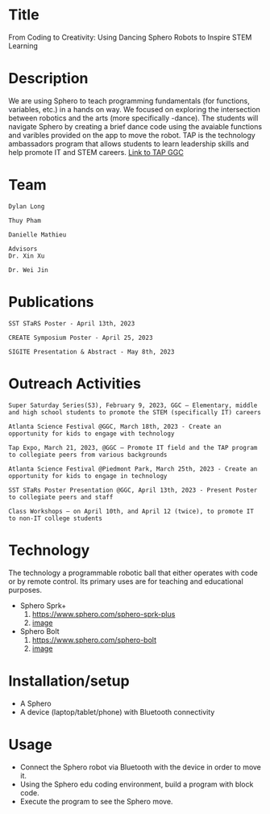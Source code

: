 # Title
From Coding to Creativity: Using Dancing Sphero Robots to Inspire STEM Learning

# Description
We are using Sphero to teach programming fundamentals (for functions, variables, etc.) in a hands on way. We focused on
exploring the intersection between robotics and the arts (more specifically -dance). The students will navigate Sphero by creating a
brief dance code using the avaiable functions and varibles provided on the app to move the robot. TAP is the technology ambassadors
program that allows students to learn leadership skills and help promote IT and STEM careers. [Link to TAP GGC](https://www.ggc.edu/academics/schools/school-of-science-and-technology/research-internships-service-learning/technology-ambassador-program/)

# Team
    Dylan Long
   
    Thuy Pham
   
    Danielle Mathieu
   
    Advisors
    Dr. Xin Xu
   
    Dr. Wei Jin
   
# Publications
    SST STaRS Poster - April 13th, 2023
   
    CREATE Symposium Poster - April 25, 2023
   
    SIGITE Presentation & Abstract - May 8th, 2023

# Outreach Activities
    Super Saturday Series(S3), February 9, 2023, GGC – Elementary, middle and high school students to promote the STEM (specifically IT) careers
   
    Atlanta Science Festival @GGC, March 18th, 2023 - Create an opportunity for kids to engage with technology
   
    Tap Expo, March 21, 2023, @GGC – Promote IT field and the TAP program to collegiate peers from various backgrounds
   
    Atlanta Science Festival @Piedmont Park, March 25th, 2023 - Create an opportunity for kids to engage in technology
   
    SST STaRs Poster Presentation @GGC, April 13th, 2023 - Present Poster to collegiate peers and staff
   
    Class Workshops – on April 10th, and April 12 (twice), to promote IT to non-IT college students
   
# Technology
The technology a programmable robotic ball that either operates with code or by remote control. Its primary uses are for teaching and educational purposes.
* Sphero Sprk+
    1. https://www.sphero.com/sphero-sprk-plus
    2. [image](https://github.com/TechAmbassadors-GGC/ball-is-life/blob/master/media/sphero.png)
* Sphero Bolt
    1. https://www.sphero.com/sphero-bolt
    2. [image](https://github.com/TechAmbassadors-GGC/ball-is-life/blob/master/media/spherobolt.jpg)

# Installation/setup
* A Sphero
* A device (laptop/tablet/phone) with Bluetooth connectivity 

# Usage
* Connect the Sphero robot via Bluetooth with the device in order to move it.
* Using the Sphero edu coding environment, build a program with block code.
* Execute the program to see the Sphero move.
